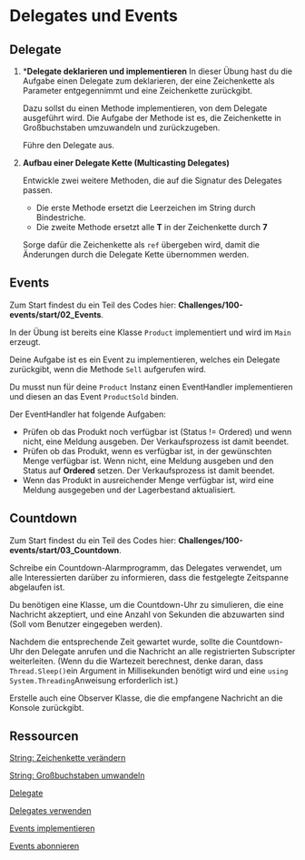 # Delegates und Events

## Delegate

1. ***Delegate deklarieren und implementieren**
    In dieser Übung hast du die Aufgabe einen Delegate zum deklarieren, der eine Zeichenkette als Parameter entgegennimmt und eine Zeichenkette zurückgibt.

    Dazu sollst du einen Methode implementieren, von dem Delegate ausgeführt wird. Die Aufgabe der Methode ist es, die Zeichenkette in Großbuchstaben umzuwandeln und zurückzugeben.

    Führe den Delegate aus.

2. **Aufbau einer Delegate Kette (Multicasting Delegates)**

    Entwickle zwei weitere Methoden, die auf die Signatur des Delegates passen.

    - Die erste Methode ersetzt die Leerzeichen im String durch Bindestriche.
    - Die zweite Methode ersetzt alle **T** in der Zeichenkette durch **7**

    Sorge dafür die Zeichenkette als `ref` übergeben wird, damit die Änderungen durch die Delegate Kette übernommen werden.

## Events

Zum Start findest du ein Teil des Codes hier: **Challenges/100-events/start/02_Events**.

In der Übung ist bereits eine Klasse `Product` implementiert und wird im `Main` erzeugt.

Deine Aufgabe ist es ein Event zu implementieren, welches ein Delegate zurückgibt, wenn die Methode `Sell` aufgerufen wird.

Du musst nun für deine `Product` Instanz einen EventHandler implementieren und diesen an das Event `ProductSold` binden.

Der EventHandler hat folgende Aufgaben:

- Prüfen ob das Produkt noch verfügbar ist (Status != Ordered) und wenn nicht, eine Meldung ausgeben. Der Verkaufsprozess ist damit beendet.
- Prüfen ob das Produkt, wenn es verfügbar ist, in der gewünschten Menge verfügbar ist. Wenn nicht, eine Meldung ausgeben und den Status auf **Ordered** setzen. Der Verkaufsprozess ist damit beendet.
- Wenn das Produkt in ausreichender Menge verfügbar ist, wird eine Meldung ausgegeben und der Lagerbestand aktualisiert.

## Countdown

Zum Start findest du ein Teil des Codes hier: **Challenges/100-events/start/03_Countdown**.

Schreibe ein Countdown-Alarmprogramm, das Delegates verwendet, um alle Interessierten darüber zu informieren, dass die festgelegte Zeitspanne abgelaufen ist.

Du benötigen eine Klasse, um die Countdown-Uhr zu simulieren, die eine Nachricht akzeptiert, und eine Anzahl von Sekunden die abzuwarten sind (Soll vom Benutzer eingegeben werden). 

Nachdem die entsprechende Zeit gewartet wurde, sollte die Countdown-Uhr den Delegate anrufen und die Nachricht an alle registrierten Subscripter weiterleiten. (Wenn du die Wartezeit berechnest, denke daran, dass `Thread.Sleep()`ein Argument in Millisekunden benötigt wird und eine `using System.Threading`Anweisung erforderlich ist.) 

Erstelle auch eine Observer Klasse, die die empfangene Nachricht an die Konsole zurückgibt.

## Ressourcen

[String: Zeichenkette verändern](https://learn.microsoft.com/de-de/dotnet/csharp/how-to/modify-string-contents)

[String: Großbuchstaben umwandeln](https://learn.microsoft.com/de-de/dotnet/api/system.string.toupper?view=net-6.0)

[Delegate](https://docs.microsoft.com/de-de/dotnet/csharp/programming-guide/delegates/)

[Delegates verwenden](https://docs.microsoft.com/de-de/dotnet/csharp/programming-guide/delegates/using-delegates)

[Events implementieren](https://learn.microsoft.com/de-de/dotnet/csharp/programming-guide/events/how-to-publish-events-that-conform-to-net-framework-guidelines)

[Events abonnieren](https://docs.microsoft.com/de-de/dotnet/csharp/programming-guide/events/how-to-subscribe-to-and-unsubscribe-from-events)